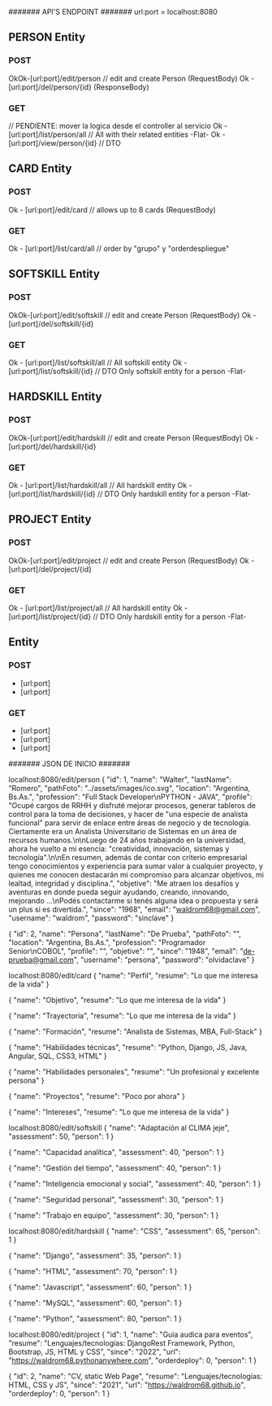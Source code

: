 #######   API'S ENDPOINT   #######
url:port = localhost:8080

## PERSON Entity
### POST
OkOk-[url:port]/edit/person  // edit and create Person (RequestBody)
Ok - [url:port]/del/person/{id}  (ResponseBody)

### GET
// PENDIENTE: mover la logica desde el controller al servicio
Ok - [url:port]/list/person/all  // All with their related entities -Flat-
Ok - [url:port]/view/person/{id}  // DTO

## CARD Entity
### POST
Ok - [url:port]/edit/card  // allows up to 8 cards (RequestBody)

### GET
Ok - [url:port]/list/card/all  // order by "grupo" y "orderdespliegue" 

## SOFTSKILL Entity
### POST
OkOk-[url:port]/edit/softskill  // edit and create Person (RequestBody)
Ok - [url:port]/del/softskill/{id}

### GET
Ok - [url:port]/list/softskill/all  // All softskill entity
Ok - [url:port]/list/softskill/{id}  // DTO Only softskill entity for a person -Flat-

## HARDSKILL Entity
### POST
OkOk-[url:port]/edit/hardskill  // edit and create Person (RequestBody)
Ok - [url:port]/del/hardskill/{id}

### GET
Ok - [url:port]/list/hardskill/all  // All hardskill entity
Ok - [url:port]/list/hardskill/{id}  // DTO Only hardskill entity for a person -Flat-

##  PROJECT Entity
### POST
OkOk-[url:port]/edit/project  // edit and create Person (RequestBody)
Ok - [url:port]/del/project/{id}

### GET
Ok - [url:port]/list/project/all  // All hardskill entity
Ok - [url:port]/list/project/{id}  // DTO Only hardskill entity for a person -Flat-



##  Entity
### POST
- [url:port]
- [url:port]
### GET
- [url:port]
- [url:port]
- [url:port]



#######   JSON DE INICIO   #######

localhost:8080/edit/person
{
    "id": 1,
    "name": "Walter",
    "lastName": "Romero",
    "pathFoto": "../assets/images/ico.svg",
    "location": "Argentina, Bs.As.",
    "profession": "Full Stack Developer\nPYTHON - JAVA",
    "profile": "Ocupé cargos de RRHH y disfruté mejorar procesos, generar tableros de control para la toma de decisiones, y hacer de \"una especie de analista funcional\" para servir de enlace entre áreas de negocio y de tecnología. Ciertamente era un Analista Universitario de Sistemas en un área de recursos humanos.\n\nLuego de 24 años trabajando en la universidad, ahora he vuelto a mi esencia: \"creatividad, innovación, sistemas y tecnología\".\n\nEn resumen, además de contar con criterio empresarial tengo conocimientos y experiencia para sumar valor a cualquier proyecto, y quienes me conocen destacarán mi compromiso para alcanzar objetivos, mi lealtad, integridad y disciplina.",
    "objetive": "Me atraen los desafíos y aventuras en donde pueda seguir ayudando, creando, innovando, mejorando ...\nPodés contactarme si tenés alguna idea o propuesta y será un plus si es divertida.",
    "since": "1968",
    "email": "waldrom68@gmail.com",
    "username": "waldrom",
    "password": "sinclave"
}

{
    "id": 2,
    "name": "Persona",
    "lastName": "De Prueba",
    "pathFoto": "",
    "location": "Argentina, Bs.As.",
    "profession": "Programador Senior\nCOBOL",
    "profile": "",
    "objetive": "",
    "since": "1948",
    "email": "de-prueba@gmail.com",
    "username": "persona",
    "password": "olvidaclave"
}


localhost:8080/edit/card
{
    "name": "Perfil",
    "resume": "Lo que me interesa de la vida"
}

{
    "name": "Objetivo",
    "resume": "Lo que me interesa de la vida"
}

{
    "name": "Trayectoria",
    "resume": "Lo que me interesa de la vida"
}

{
    "name": "Formación",
    "resume": "Analista de Sistemas, MBA, Full-Stack"
}

{
    "name": "Habilidades técnicas",
    "resume": "Python, Django, JS, Java, Angular, SQL, CSS3, HTML"
}

{
    "name": "Habilidades personales",
    "resume": "Un profesional y excelente persona"
}

{
    "name": "Proyectos",
    "resume": "Poco por ahora"
}

{
    "name": "Intereses",
    "resume": "Lo que me interesa de la vida"
}


localhost:8080/edit/softskill
{
    "name": "Adaptación al CLIMA jeje",
    "assessment": 50,
    "person": 1
}

{
    "name": "Capacidad analítica",
    "assessment": 40,
    "person": 1
}

{
    "name": "Gestión del tiempo",
    "assessment": 40,
    "person": 1
}

{
    "name": "Inteligencia emocional y social",
    "assessment": 40,
    "person": 1
}

{
    "name": "Seguridad personal",
    "assessment": 30,
    "person": 1
}

{
    "name": "Trabajo en equipo",
    "assessment": 30,
    "person": 1
}

localhost:8080/edit/hardskill
{
    "name": "CSS",
    "assessment": 65,
    "person": 1
}

{
    "name": "Django",
    "assessment": 35,
    "person": 1
}

{
    "name": "HTML",
    "assessment": 70,
    "person": 1
}


{
    "name": "Javascript",
    "assessment": 60,
    "person": 1
}

{
    "name": "MySQL",
    "assessment": 60,
    "person": 1
}

{
    "name": "Python",
    "assessment": 80,
    "person": 1
}


localhost:8080/edit/project
{
    "id": 1,
    "name": "Guia audica para eventos",
    "resume": "Lenguajes/tecnologías: DjangoRest Framework, Python, Bootstrap, JS, HTML y CSS",
    "since": "2022",
    "url": "https://waldrom68.pythonanywhere.com",
    "orderdeploy": 0,
    "person": 1
}

{
    "id": 2,
    "name": "CV, static Web Page",
    "resume": "Lenguajes/tecnologías: HTML, CSS y JS",
    "since": "2021",
    "url": "https://waldrom68.github.io",
    "orderdeploy": 0,
    "person": 1
}
